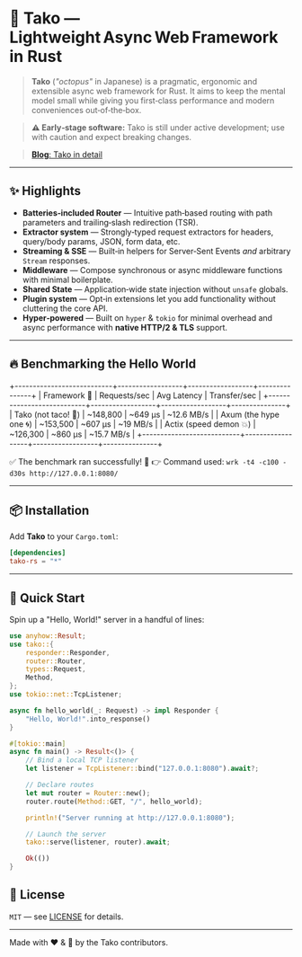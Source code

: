 # 🐙 Tako — Lightweight Async Web Framework in Rust

> **Tako** (*"octopus"* in Japanese) is a pragmatic, ergonomic and extensible async web framework for Rust.
> It aims to keep the mental model small while giving you first‑class performance and modern conveniences out‑of‑the‑box.

> **⚠️ Early‑stage software:** Tako is still under active development; use with caution and expect breaking changes.

> [**Blog**: Tako in detail](https://rust-dd.com/post/tako-a-lightweight-async-web-framework-on-tokio-and-hyper)

---

## ✨ Highlights

* **Batteries‑included Router** — Intuitive path‑based routing with path parameters and trailing‑slash redirection (TSR).
* **Extractor system** — Strongly‑typed request extractors for headers, query/body params, JSON, form data, etc.
* **Streaming & SSE** — Built‑in helpers for Server‑Sent Events *and* arbitrary `Stream` responses.
* **Middleware** — Compose synchronous or async middleware functions with minimal boilerplate.
* **Shared State** — Application‑wide state injection without `unsafe` globals.
* **Plugin system** — Opt‑in extensions let you add functionality without cluttering the core API.
* **Hyper‑powered** — Built on `hyper` & `tokio` for minimal overhead and async performance with **native HTTP/2 & TLS** support.

---

## 🔥 Benchmarking the Hello World

+---------------------------+------------------+------------------+---------------+
| Framework 🦀              |   Requests/sec   |   Avg Latency    | Transfer/sec  |
+---------------------------+------------------+------------------+---------------+
| Tako (not taco! 🌮)       |    ~148,800      |    ~649 µs       |    ~12.6 MB/s |
| Axum (the hype one 🌀)    |    ~153,500      |    ~607 µs       |    ~19 MB/s   |
| Actix (speed demon 💥)    |    ~126,300      |    ~860 µs       |    ~15.7 MB/s |
+---------------------------+------------------+------------------+---------------+

✅ The benchmark ran successfully! 🎉
👉 Command used: `wrk -t4 -c100 -d30s http://127.0.0.1:8080/`

---

## 📦 Installation

Add **Tako** to your `Cargo.toml`:

```toml
[dependencies]
tako-rs = "*"
```

---

## 🚀 Quick Start

Spin up a "Hello, World!" server in a handful of lines:

```rust
use anyhow::Result;
use tako::{
    responder::Responder,
    router::Router,
    types::Request,
    Method,
};
use tokio::net::TcpListener;

async fn hello_world(_: Request) -> impl Responder {
    "Hello, World!".into_response()
}

#[tokio::main]
async fn main() -> Result<()> {
    // Bind a local TCP listener
    let listener = TcpListener::bind("127.0.0.1:8080").await?;

    // Declare routes
    let mut router = Router::new();
    router.route(Method::GET, "/", hello_world);

    println!("Server running at http://127.0.0.1:8080");

    // Launch the server
    tako::serve(listener, router).await;

    Ok(())
}
```

## 📜 License

`MIT` — see [LICENSE](./LICENSE) for details.

---

Made with ❤️ & 🦀 by the Tako contributors.
